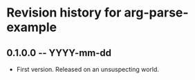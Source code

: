# Revision history for arg-parse-example

## 0.1.0.0 -- YYYY-mm-dd

* First version. Released on an unsuspecting world.

